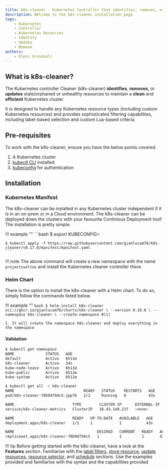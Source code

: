 ```yaml
---
title: k8s-cleaner - Kubernetes Controller that identifies, removes, or updates stale/orphaned or unhealthy resources
description: Welcome to the k8s-cleaner installation page
tags:
    - Kubernetes
    - Controller
    - Kubernetes Resources
    - Identify
    - Update
    - Remove
authors:
    - Eleni Grosdouli
---
```


## What is k8s-cleaner?

The Kubernetes controller Cleaner (k8s-cleaner) **identifies**, **removes**, or **updates** stale/orphaned or unhealthy resources to maintain a **clean** and **efficient** Kubernetes cluster.

It is designed to handle any Kubernetes resource types (including custom Kubernetes resources) and provides sophisticated filtering capabilities, including label-based selection and custom Lua-based criteria.

## Pre-requisites
To work with the k8s-cleaner, ensure you have the below points covered.

1. A Kubernetes cluster
1. [kubectl CLI](https://kubernetes.io/releases/download/) installed
1. [kubeconfig](https://kubernetes.io/docs/concepts/configuration/organize-cluster-access-kubeconfig/) for authentication

## Installation

### Kubernetes Manifest

The k8s-cleaner can be installed in any Kubernetes cluster independent if it is in an on-prem or in a Cloud environment. The k8s-cleaner can be deployed down the clusters with your favourite Continious Deployment tool! The installation is pretty simple.

!!! example ""
    ```bash
    $ export KUBECONFIG=<directory to the kubeconfig file>

    $ kubectl apply -f https://raw.githubusercontent.com/gianlucam76/k8s-cleaner/v0.17.0/manifest/manifest.yaml
    ```

!!! note
    The above command will create a new namespace with the name `projectsveltos` and install the Kubernetes cleaner controller there.

### Helm Chart

There is the option to install the k8s-cleaner with a Helm chart. To do so, simply follow the commands listed below.

!!! example ""
    ```bash
    $ helm install k8s-cleaner oci://ghcr.io/gianlucam76/charts/k8s-cleaner \
        --version 0.16.0 \
        --namespace k8s-cleaner \
        --create-namespace #(1)
    ```

    1. It will create the namespace k8s-cleaner and deploy everything in the namespace

#### Validation

```bash
$ kubectl get namespace
NAME              STATUS   AGE
default           Active   6h11m
k8s-cleaner       Active   34s
kube-node-lease   Active   6h11m
kube-public       Active   6h11m
kube-system       Active   6h11m

$ kubectl get all -n k8s-cleaner
NAME                               READY   STATUS    RESTARTS   AGE
pod/k8s-cleaner-78b9d794c5-jpp76   2/2     Running   0          43s

NAME                          TYPE        CLUSTER-IP      EXTERNAL-IP   PORT(S)    AGE
service/k8s-cleaner-metrics   ClusterIP   10.43.149.237   <none>        8081/TCP   43s

NAME                          READY   UP-TO-DATE   AVAILABLE   AGE
deployment.apps/k8s-cleaner   1/1     1            1           43s

NAME                                     DESIRED   CURRENT   READY   AGE
replicaset.apps/k8s-cleaner-78b9d794c5   1         1         1       43s
```

!!! tip
    Before getting started with the k8s-cleaner, have a look at the **Features** section. Familiarise with the [label filters](../features/label_filters/label_filters.md), [store resource](../features/store_resources/store_resource_yaml.md), [update resources](../features/update_resources/update_resources.md), [resource selector](../features/resourceselector/resourceselector.md), and [schedule](../features/schedule/schedule.md) sections. Use the examples provided and familiarise with the syntax and the capabilities provided
